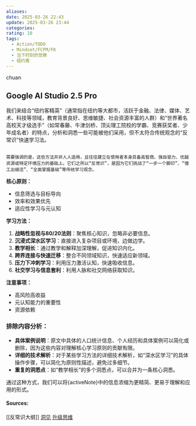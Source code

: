 ```yaml
---
aliases: 
date: 2025-03-26 22:43
update: 2025-03-26 23:44
categories: 
rating: 10
tags:
  - Action/TODO
  - Mindset/FCPM/FK
  - 当下时刻的觉察
  - 纽约客
---
```

chuan

## Google AI Studio 2.5 Pro

我们来结合“纽约客精英”（通常指在纽约等大都市，活跃于金融、法律、媒体、艺术、科技等领域，教育背景良好、思维敏捷、社会资源丰富的人群）和“世界著名高校天才级选手”（如常春藤、牛津剑桥、顶尖理工院校的学霸、竞赛获奖者、少年成名者）的特点，分析和洞悉一些可能被他们采用，但不太符合传统观念的“反常识”快速学习法。

```ad-atom

需要强调的是，这些方法并非人人适用，且往往建立在使用者本身具备高智商、强自驱力、优越资源或特定环境压力的基础上。它们之所以“反常识”，是因为它们挑战了“一步一个脚印”、“慢工出细活”、“全面掌握基础”等传统学习观念。

```




**核心原则：**
- 信息筛选与目标导向
- 效率和效果优先
- 适应性学习与元认知

**学习方法：**
1. **战略性忽视与80/20法则**：聚焦核心知识，忽略非必要信息。
2. **沉浸式深水区学习**：直接进入复杂项目或环境，边做边学。
3. **教学相长**：通过教学和解释加深理解，促进知识内化。
4. **跨界连接与快速迁移**：整合不同领域知识，快速适应新领域。
5. **压力下冲刺学习**：利用压力激活认知，快速吸收信息。
6. **社交学习与信息套利**：利用人脉和社交网络获取知识。

**注意事项：**
- 高风险高收益
- 元认知能力的重要性
- 资源依赖

### 排除内容分析：

- **具体案例说明**：原文中具体的人口统计信息、个人经历和具体案例可以简化或删除，因为这些内容对理解核心学习原则的贡献有限。
- **详细的技术解析**：对于某些学习方法的详细技术解析，如“深水区学习”的具体操作步骤，可以简化为原则性描述，避免过多细节。
- **重复的洞悉点**：如“教学相长”的多个洞悉点，可以合并为一条核心洞悉。

通过这种方式，我们可以将{activeNote}中的信息浓缩为更精简、更易于理解和应用的形式。


#### Sources:
[[反常识大纲]]
[洞见](obsidian://open?vault=obsidianDoc&file=%E6%B4%9E%E8%A7%81)
[升级思维](obsidian://open?vault=obsidianDoc&file=%E5%8D%87%E7%BA%A7%E6%80%9D%E7%BB%B4)
